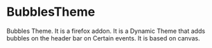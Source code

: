 # BubblesTheme
Bubbles Theme. It is a firefox addon.  It is a Dynamic Theme that adds bubbles on the header bar on Certain events. It is based on canvas.
